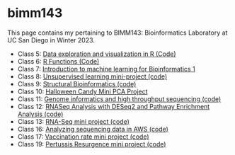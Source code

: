# bimm143
This page contains my pertaining to BIMM143: Bioinformatics Laboratory at UC San Diego in Winter 2023.

- Class 5: [Data exploration and visualization in R (Code)](https://github.com/joshualauzz/bimm143/blob/main/class05/class05.md)
- Class 6: [R Functions (Code)](https://github.com/joshualauzz/bimm143/blob/main/class06/HW_class6.md)
- Class 7: [Introduction to machine learning for Bioinformatics 1](https://github.com/joshualauzz/bimm143/tree/main/class07)
- Class 8: [Unsupervised learning mini-project (code)](https://github.com/joshualauzz/bimm143/blob/main/class08/class08.md)
- Class 9: [Structural Bioinformatics (code)](https://github.com/joshualauzz/bimm143/blob/main/class09/class09.md)
- Class 10: [Halloween Candy Mini PCA Project](https://github.com/joshualauzz/bimm143/blob/main/class10/class10.html)
- Class 11: [Genome informatics and high throughput sequencing (code)](https://github.com/joshualauzz/bimm143/blob/main/class11/class11.html)
- Class 12: [RNASeq Analysis with DESeq2 and Pathway Enrichment Analysis (code)](https://github.com/joshualauzz/bimm143/blob/main/class12/class12.html)
- Class 13: [RNA-Seq mini project (code)](https://github.com/joshualauzz/bimm143/blob/main/class13/class13.html)
- Class 16: [Analyzing sequencing data in AWS (code)](https://github.com/joshualauzz/bimm143/blob/main/class16/class16.html)
- Class 17: [Vaccination rate mini project (code)](https://github.com/joshualauzz/bimm143/blob/main/class17/class17.html)
- Class 19: [Pertussis Resurgence mini project (code)](https://github.com/joshualauzz/bimm143/blob/main/class19/class19.html)